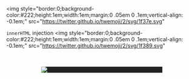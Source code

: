 <img
  style="border:0;background-color:#222;height:1em;width:1em;margin:0 .05em 0 .1em;vertical-align: -0.1em;"
  src="https://twitter.github.io/twemoji/2/svg/1f37e.svg"
>
<code>innerHTML</code> injection
<img
  style="border:0;background-color:#222;height:1em;width:1em;margin:0 .05em 0 .1em;vertical-align: -0.1em;"
  src="https://twitter.github.io/twemoji/2/svg/1f389.svg"
>
<br>&nbsp;<br>
<img class="fragment fade-in" style="max-width:320px; display:block; margin:auto; border:0;background-color:#222;" src="img/meme_happy_010_by_sofidesiings-d4yfc0r.png"></img>